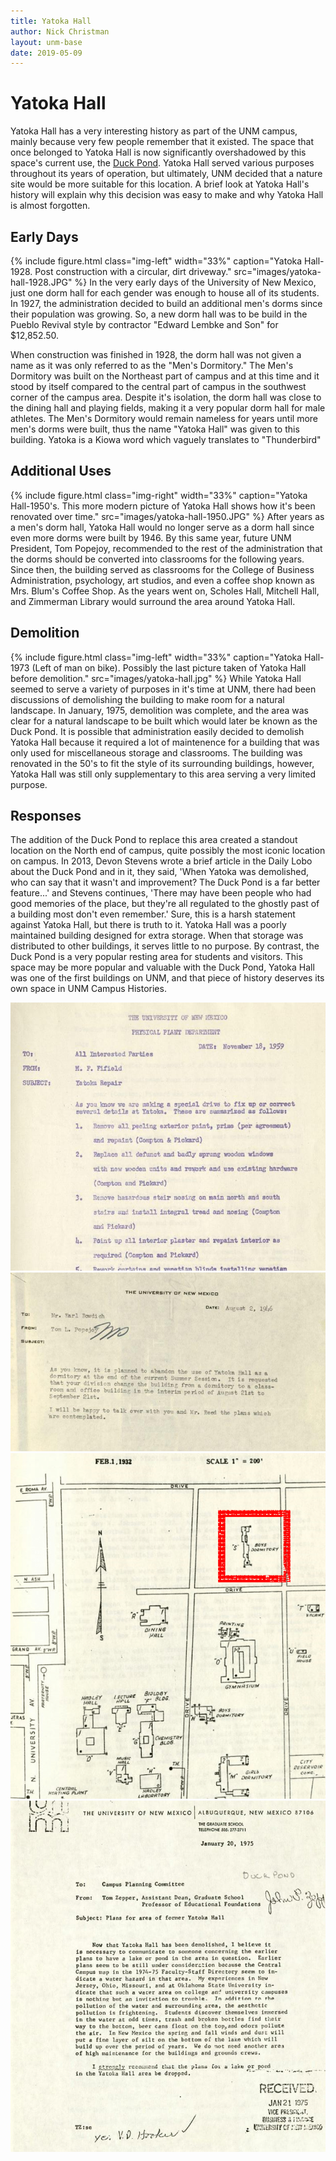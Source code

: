 ```yaml
---
title: Yatoka Hall
author: Nick Christman
layout: unm-base
date: 2019-05-09
---
```



# Yatoka Hall

Yatoka Hall has a very interesting history as part of the UNM campus, mainly because very few people remember that it existed. The space that once belonged to Yatoka Hall is now significantly overshadowed by this space's current use, the [Duck Pond](https://unm-campus-histories.github.io/spaces/essays/quintana-duck-pond). Yatoka Hall served various purposes throughout its years of operation, but ultimately, UNM decided that a nature site would be more suitable for this location. A brief look at Yatoka Hall's history will explain why this decision was easy to make and why Yatoka Hall is almost forgotten.

## Early Days
{% include figure.html class="img-left" width="33%" caption="Yatoka Hall-1928. Post construction with a circular, dirt driveway." src="images/yatoka-hall-1928.JPG" %} In the very early days of the University of New Mexico, just one dorm hall for each gender was enough to house all of its students. In 1927, the administration decided to build an additional men's dorms since their population was growing. So, a new dorm hall was to be build in the Pueblo Revival style by contractor "Edward Lembke and Son" for $12,852.50. 

When construction was finished in 1928, the dorm hall was not given a name as it was only referred to as the "Men's Dormitory." The Men's Dormitory was built on the Northeast part of campus and at this time and it stood by itself compared to the central part of campus in the southwest corner of the campus area. Despite it's isolation, the dorm hall was close to the dining hall and playing fields, making it a very popular dorm hall for male athletes. The Men's Dormitory would remain nameless for years until more men's dorms were built, thus the name "Yatoka Hall" was given to this building. Yatoka is a Kiowa word which vaguely translates to "Thunderbird"

## Additional Uses
{% include figure.html class="img-right" width="33%" caption="Yatoka Hall-1950's. This more modern picture of Yatoka Hall shows how it's been renovated over time." src="images/yatoka-hall-1950.JPG" %} After years as a men's dorm hall, Yatoka Hall would no longer serve as a dorm hall since even more dorms were built by 1946. By this same year, future UNM President, Tom Popejoy, recommended to the rest of the administration that the dorms should be converted into classrooms for the following years. Since then, the building served as classrooms for the College of Business Administration, psychology, art studios, and even a coffee shop known as Mrs. Blum's Coffee Shop. As the years went on, Scholes Hall, Mitchell Hall, and Zimmerman Library would surround the area around Yatoka Hall.

## Demolition
{% include figure.html class="img-left" width="33%" caption="Yatoka Hall-1973 (Left of man on bike). Possibly the last picture taken of Yatoka Hall before demolition." src="images/yatoka-hall.jpg" %} While Yatoka Hall seemed to serve a variety of purposes in it's time at UNM, there had been discussions of demolishing the building to make room for a natural landscape. In January, 1975, demolition was complete, and the area was clear for a natural landscape to be built which would later be known as the Duck Pond. It is possible that administration easily decided to demolish Yatoka Hall because it required a lot of maintenence for a building that was only used for miscellaneous storage and classrooms. The building was renovated in the 50's to fit the style of its surrounding buildings, however, Yatoka Hall was still only supplementary to this area serving a very limited purpose. 

## Responses
The addition of the Duck Pond to replace this area created a standout location on the North end of campus, quite possibly the most iconic location on campus. In 2013, Devon Stevens wrote a brief article in the Daily Lobo about the Duck Pond and in it, they said, 'When Yatoka was demolished, who can say that it wasn't and improvement? The Duck Pond is a far better feature...' and Stevens continues, 'There may have been people who had good memories of the place, but they're all regulated to the ghostly past of a building most don't even remember.' Sure, this is a harsh statement against Yatoka Hall, but there is truth to it. Yatoka Hall was a poorly maintained building designed for extra storage. When that storage was distributed to other buildings, it serves little to no purpose. By contrast, the Duck Pond is a very popular resting area for students and visitors. This space may be more popular and valuable with the Duck Pond, Yatoka Hall was one of the first buildings on UNM, and that piece of history deserves its own space in UNM Campus Histories.

<div class="carousel">
  <div><img src="images/yatoka-repair.JPG"/></div>
  <div><img src="images/yatoka-classes.JPG"/></div>
  <div><img src="images/yatoka-hall-map-1932.png"/></div>
  <div><img src="images/yatoka-area.JPG"/></div>
</div>



